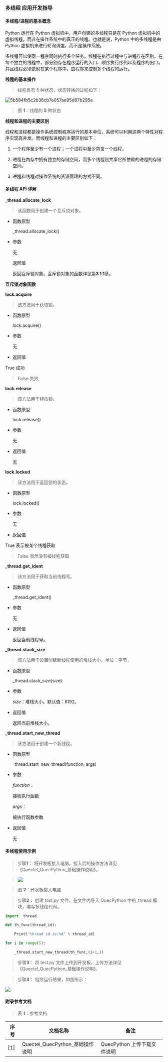 ### 多线程 应用开发指导

#### 多线程/进程的基本概念 

Python 运行在 Python 虚拟机中，用户创建的多线程只是在 Python
虚拟机中的虚拟线程，而非在操作系统中的真正的线程。也就是说，Python
中的多线程是由 Python 虚拟机来进行轮询调度，而不是操作系统。

多线程可以使同一程序同时执行多个任务。线程在执行过程中与进程存在区别，在每个独立的线程中，都分别存在程序运行的入口、顺序执行序列以及程序的出口。并且线程必须依附在某个程序中，由程序来控制多个线程的运行。

**线程的基本操作** 

>   线程具有 5 种状态，状态转换的过程如下：

![5b584fb5c2b36cb7e057ae95d87b295e](media/5b584fb5c2b36cb7e057ae95d87b295e.png)

>   图 **1**：线程的 **5** 种状态

**线程和进程的主要区别** 

线程和进程都是操作系统控制程序运行的基本单位，系统可以利用这两个特性对程序实现高并发。而线程和进程的主要区别如下：

1.  一个程序至少有一个进程；一个进程中至少包含一个线程。

2.  进程在内存中拥有独立的存储空间，而多个线程则共享它所依赖的进程的存储空间。

3.  进程和线程对操作系统的资源管理的方式不同。

#### 多线程 **API** 详解 

**_thread.allocate_lock** 

>   该函数用于创建一个互斥锁对象。

- 函数原型

  _thread.allocate_lock()

- 参数

  无

  返回值

  返回互斥锁对象。互斥锁对象的函数详见第**3.1.1**章。

**互斥锁对象函数** 

**lock.acquire** 

>   该方法用于获取锁。

- 函数原型

  lock.acquire()

- 参数

  无

- 返回值

True 成功

>   False 失败

**lock.release** 

>   该方法用于释放锁。

- 函数原型

  lock.release()

- 参数

  无

- 返回值

  无

**lock.locked** 

>   该方法用于返回锁的状态。

- 函数原型

  lock.locked()

- 参数

  无

- 返回值

True 表示被某个线程获取

>   False 表示没有被线程获取

**_thread.get_ident** 

>   该方法用于获取当前线程号。

- 函数原型

  _thread.get_ident()

- 参数

  无

- 返回值

  返回当前线程号。

**_thread.stack_size** 

>   该方法用于设置创建新线程使用的堆栈大小。单位：字节。

- 函数原型

  _thread.stack_size(size)

- 参数

  *size*：堆栈大小。默认值：8192。

- 返回值

  返回当前堆栈大小。

**_thread.start_new_thread** 

>   该方法用于创建一个新线程。

- 函数原型

  _thread.start_new_thread(function, args)

- 参数

  *function*：

  接收执行函数

  *args*：

  被执行函数参数

- 返回值

  无

#### 多线程使用示例 

>   步骤**1**：
>   将开发板接入电脑。接入后的操作方法详见《Quectel_QuecPython_基础操作说明》。

>   ![](media/782cd2c870c62e6f022cca4e47c7c806.jpg)

>   图 **2**：开发板接入电脑

>   步骤**2**： 创建 *test.py* 文件，在文件内导入 QuecPython 中的_thread
>   模块，编写多线程代码。

```python
import _thread

def th_func(thread_id):

	Print("thread id is:%d" % thread_id)

for i in range(5):

	_thread.start_new_thread(th_func,(i+1,))
```



>   步骤**3**： 将 test.py
>   文件上传到开发板，上传方法详见《Quectel_QuecPython_基础操作说明》。

>   步骤**4**： 程序运行结果，如图所示：

![](media/e2d4afc1ebb0f7d9ad420489f74da40d.jpg)

#### 附录参考文档 

>   表 **1**：参考文档

| 序号 | 文档名称                        | 备注                        |
| ---- | ------------------------------- | --------------------------- |
| [1]  | Quectel_QuecPython_基础操作说明 | QuecPython 上传下载文件说明 |